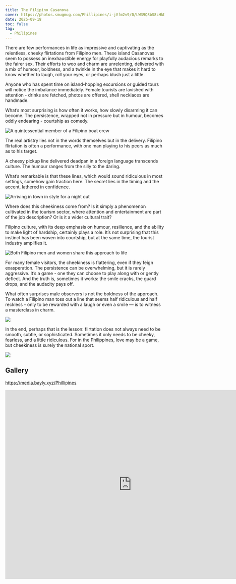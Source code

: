 ```yaml
---
title: The Filipino Casanova
cover: https://photos.smugmug.com/Phillipines/i-jVfm2v9/0/LW39Q8bS8cHkDwQc5vZC2QfDMQTpPhZJCQZd8BM4m/X3/DSC07035-X3.jpg
date: 2025-09-18
toc: false
tag:
  - Philipines
---
```


There are few performances in life as impressive and captivating as the relentless, cheeky flirtations from Filipino men. These island Casanovas seem to possess an inexhaustible energy for playfully audacious remarks to the fairer sex. Their efforts to woo and charm are unrelenting, delivered with a mix of humour, boldness, and a twinkle in the eye that makes it hard to know whether to laugh, roll your eyes, or perhaps blush just a little.

Anyone who has spent time on island-hopping excursions or guided tours will notice the imbalance immediately. Female tourists are lavished with attention - drinks are fetched, photos are offered, shell necklaces are handmade.

What’s most surprising is how often it works, how slowly disarming it can become. The persistence, wrapped not in pressure but in humour, becomes oddly endearing - courtship as comedy.

![A quintessential member of a Filipino boat crew](https://photos.smugmug.com/Phillipines/i-BFxjX63/0/MG2hFzPVbBgGc5DFVk2npqPJsxs3p6zRwdrpgjCbt/X3/DSC07047-X3.jpg)

The real artistry lies not in the words themselves but in the delivery. Filipino flirtation is often a performance, with one man playing to his peers as much as to his target.

A cheesy pickup line delivered deadpan in a foreign language transcends culture. The humour ranges from the silly to the daring.

What’s remarkable is that these lines, which would sound ridiculous in most settings, somehow gain traction here. The secret lies in the timing and the accent, lathered in confidence.

![Arriving in town in style for a night out](https://photos.smugmug.com/Phillipines/i-q5R5cWw/1/Mk4VLpcjhHWgdzkjfsZNjSg2KFGvMR8XmLKw3ZDBS/X3/DSC07005-X3.jpg)

Where does this cheekiness come from? Is it simply a phenomenon cultivated in the tourism sector, where attention and entertainment are part of the job description? Or is it a wider cultural trait?

Filipino culture, with its deep emphasis on humour, resilience, and the ability to make light of hardship, certainly plays a role. It’s not surprising that this instinct has been woven into courtship, but at the same time, the tourist industry amplifies it.

![Both Filipino men and women share this approach to life](https://photos.smugmug.com/Phillipines/i-XccC78k/0/L53NWqMWwd7KLB7tN445LmJ5zk4tvbvXd6zx9r633/X3/DSC07137-X3.jpg)

For many female visitors, the cheekiness is flattering, even if they feign exasperation. The persistence can be overwhelming, but it is rarely aggressive. It’s a game - one they can choose to play along with or gently deflect. And the truth is, sometimes it works: the smile cracks, the guard drops, and the audacity pays off.

What often surprises male observers is not the boldness of the approach. To watch a Filipino man toss out a line that seems half ridiculous and half reckless - only to be rewarded with a laugh or even a smile — is to witness a masterclass in charm.

![](https://photos.smugmug.com/Phillipines/i-krPNp9b/0/Nfv6zkr4WHhpRNXhgKrX5cVk4rSZVQR9wnwwwRK4j/X4/DSC07144-X4.jpg)

In the end, perhaps that is the lesson: flirtation does not always need to be smooth, subtle, or sophisticated. Sometimes it only needs to be cheeky, fearless, and a little ridiculous. For in the Philippines, love may be a game, but cheekiness is surely the national sport.

![](https://photos.smugmug.com/Phillipines/i-QjnVCRk/0/K63D7JwwdxCXWVL4R6tJLnj7VPNXQfh4r4VPB2BzF/X3/DSC06992-X3.jpg)

## Gallery

https://media.bayly.xyz/Phillipines

<iframe src="https://media.bayly.xyz/frame/slideshow?key=cLm7Hp&speed=3&transition=fade&autoStart=1&captions=0&navigation=0&playButton=0&randomize=0&transitionSpeed=2" width="800" height="600" frameborder="no" scrolling="no"></iframe>

